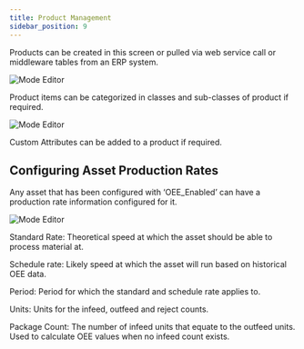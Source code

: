 ```yaml
---
title: Product Management
sidebar_position: 9
---
```

Products can be created in this screen or pulled via web service call or middleware tables from an ERP system.  

![Mode Editor](/img/21.png)

Product items can be categorized in classes and sub-classes of product if required.  

![Mode Editor](/img/22.png)

Custom Attributes can be added to a product if required.

## Configuring Asset Production Rates
Any asset that has been configured with ‘OEE_Enabled’ can have a production rate information configured for it.

![Mode Editor](/img/23.png)  

Standard Rate: Theoretical speed at which the asset should be able to process material at.

Schedule rate: Likely speed at which the asset will run based on historical OEE data.

Period: Period for which the standard and schedule rate applies to.

Units: Units for the infeed, outfeed and reject counts.

Package Count: The number of infeed units that equate to the outfeed units. Used to calculate OEE values when no infeed count exists.